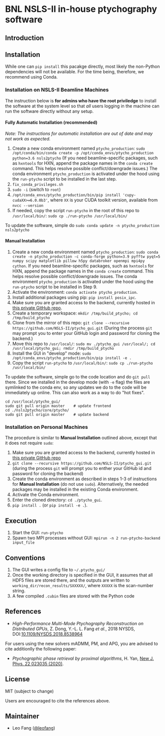 # BNL NSLS-II in-house ptychography software
## Introduction

## Installation
While one can `pip install` this pacakge directly, most likely the non-Python dependencies will not be available. For the time being, therefore, we recommend using Conda.

### Installation on NSLS-II Beamline Machines
The instruction below is **for admins who have the root priviledge** to install the software at the system level so that *all* users logging in the machine can run the software directly without any setup.

#### Fully Automatic Installation (recommended)
*Note: The instructions for automatic installation are out of date and may not work as expected.*
1. Create a new conda environment named `ptycho_production`: `sudo /opt/conda/bin/conda create -p /opt/conda_envs/ptycho_production python=3.6 nsls2ptycho` (If you need beamline-specific packages, such as `hxntools` for HXN, append the package names in the `conda create` command. This helps resolve possible conflict/downgrade issues.)
The conda environment `ptycho_production` is activated under the hood using the `run-ptycho` script to be installed in the last step.
2. `fix_conda_privileges.sh`
2. `sudo -i` (switch to `root`)
3. `/opt/conda_envs/ptycho_production/bin/pip install 'cupy-cudaXX>=6.0.0b3'`, where `XX` is your CUDA toolkit version, available from `nvcc --version`
3. If needed, copy the script `run-ptycho` in the root of this repo to `/usr/local/bin/`: `sudo cp ./run-ptycho /usr/local/bin/`

To update the software, simple do `sudo conda update -n ptycho_production nsls2ptycho`

#### Manual Installation
1. Create a new conda environment named `ptycho_production`: `sudo conda create -n ptycho_production -c conda-forge python=3.9 pyfftw pyqt=5 numpy scipy matplotlib pillow h5py databroker openmpi mpi4py cython`. If you need beamline-specific packages, such as `hxntools` for HXN, append the package names in the `conda create` command. This helps resolve possible conflict/downgrade issues.
The conda environment `ptycho_production` is activated under the hood using the `run-ptycho` script to be installed in Step 9.
2. Activate the environment: `conda activate ptycho_production`.
3. Install additional packages using pip: `pip install posix_ipc`.
4. Make sure you are granted access to the backend, currently hosted in [this private GitHub repo](https://github.com/NSLS-II/ptycho).
5. Create a temporary workspace: `mkdir /tmp/build_ptycho; cd /tmp/build_ptycho`
6. Clone from the mirror of this repo: `git clone --recursive https://github.com/NSLS-II/ptycho_gui.git` (During the process `git` may prompt you to enter your GitHub login and password for cloning the backend.)
7. Move this repo to `/usr/local/`: `sudo mv ./ptycho_gui /usr/local/; cd /usr/local/ptycho_gui; rmdir /tmp/build_ptycho`
8. Install the GUI in "develop" mode: `sudo /opt/conda_envs/ptycho_production/bin/pip install -e .`
9. Copy the script `run-ptycho` to `/usr/local/bin/`: `sudo cp ./run-ptycho /usr/local/bin/`

To update the software, simple go to the code location and do `git pull` there. Since we installed in the develop mode (with `-e` flag) the files are symlinked to the conda env, so any updates we do to the code will be immediately up online. This can also work as a way to do "hot fixes".
```shell
cd /usr/local/ptycho_gui/
sudo git pull origin master    # update frontend
cd ./nsls2ptycho/core/ptycho/
sudo git pull origin master    # update backend
```

### Installation on Personal Machines
The procedure is similar to **Manual Installation** outlined above, except that it does not require `sudo`:
1. Make sure you are granted access to the backend, currently hosted in [this private GitHub repo](https://github.com/NSLS-II/ptycho)
2. `git clone --recursive https://github.com/NSLS-II/ptycho_gui.git` (during the process `git` will prompt you to enther your GitHub id and password for cloning the backend)
3. Create the conda environment as described in steps 1-3 of instructions for **Manual Installation** (do not use `sudo`). Alternatively, the needed packages may be installed in the existing Conda environment.
4. Activate the Conda environment.
5. Enter the cloned directory: `cd ./ptycho_gui`.
5. `pip install .` (or `pip install -e .`).

## Execution
1. Start the GUI: `run-ptycho`
2. Spawn two MPI processes without GUI: `mpirun -n 2 run-ptycho-backend input_file`

## Conventions
1. The GUI writes a config file to `~/.ptycho_gui/`
2. Once the working directory is specified in the GUI, it assumes that all HDF5 files are stored there, and the outputs are written to `working_dir/recon_results/SXXXXX/`, where `XXXXX` is the scan-number string.
3. A few compiled `.cubin` files are stored with the Python code

## References
- *High-Performance Multi-Mode Ptychography Reconstruction on Distributed GPUs*, Z. Dong, Y.-L. L. Fang *et al.*, 2018 NYSDS, DOI:[10.1109/NYSDS.2018.8538964](https://doi.org/10.1109/NYSDS.2018.8538964)

For users using the new solvers mADMM, PM, and APG, you are advised to cite additionlly the following paper:

- *Ptychographic phase retrieval by proximal algorithms*, H. Yan, [New J. Phys. 22 023035 (2020)](https://doi.org/10.1088/1367-2630/ab704e).


## License
MIT (subject to change)

Users are encouraged to cite the references above.

## Maintainer
- Leo Fang ([@leofang](https://github.com/leofang))
